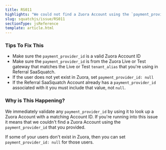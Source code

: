 ```yaml
---
title: RS011
highlights: "We could not find a Zuora Account using the `payment_provider_id` you provided: {{paymentProviderId}}. `payment_provider_id` must be a either valid Zuora Account Id or `null`."
slug: squatchjs/issue/RS011
sectionType: jsReference
template: article.html
---
```


### Tips To Fix This

 - Make sure the `payment_provider_id` is a valid Zuora Account ID
 - Make sure the `payment_provider_id` is from the Zuora Live or Test gateway that matches the Live or Test `tenant_alias` that you're using in Referral SaaSquatch.
 - If the user does not yet exist in Zuora, set `payment_provider_id: null`
 - If the Referral SaaSquatch Account already has a `payment_provider_id` associated with it you must include that value, not `null`.

### Why is This Happening?

We immediately validate any `payment_provider_id` by using it to look up a Zuora Account with a matching Account ID. If you're running into this issue it means that we couldn't find a Zuora Account using the `payment_provider_id` that you provided. 

If some of your users don't exist in Zuora, then you can set `payment_provider_id: null` for those users.